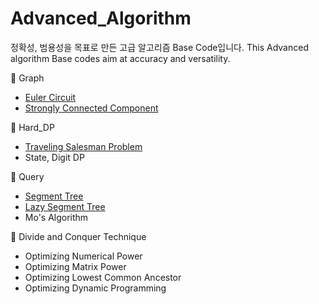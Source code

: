 # Advanced_Algorithm
정확성, 범용성을 목표로 만든 고급 알고리즘 Base Code입니다.
This Advanced algorithm Base codes aim at accuracy and versatility.

📁 Graph
+  [Euler Circuit](https://github.com/Park-ByungKyu/Advanced_Algorithm/blob/main/Graph/EulerCircuit.cpp)
+  [Strongly Connected Component](https://github.com/Park-ByungKyu/Advanced_Algorithm/blob/main/Graph/SCC.cpp)


📁 Hard_DP
+  [Traveling Salesman Problem](https://github.com/Park-ByungKyu/Advanced_Algorithm/blob/main/Hard_DP/TSP.cpp)
+  State, Digit DP


📁 Query
+  [Segment Tree](https://github.com/Park-ByungKyu/Advanced_Algorithm/blob/main/Query/Segtree.cpp)
+  [Lazy Segment Tree](https://github.com/Park-ByungKyu/Advanced_Algorithm/blob/main/Query/LazySegtree.cpp)
+  Mo's Algorithm


📁 Divide and Conquer Technique
+  Optimizing Numerical Power
+  Optimizing Matrix Power
+  Optimizing Lowest Common Ancestor
+  Optimizing Dynamic Programming
